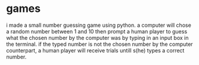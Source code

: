 # games
i made a small number guessing game using python.
a computer will chose a random number between 1 and 10 then prompt a human player to 
guess what the chosen number by the computer was by typing in an input box in the terminal.
if the typed number is not the chosen number by the computer counterpart, a human player will receive trials untill s(he) types a correct number.
